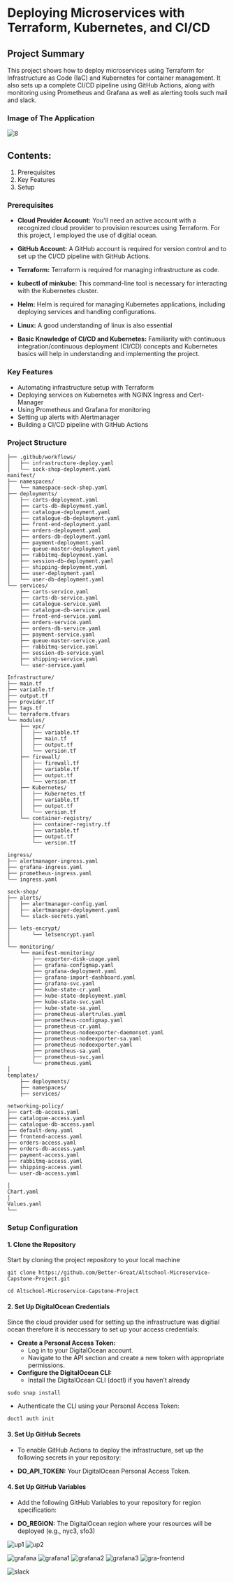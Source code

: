 # Deploying Microservices with Terraform, Kubernetes, and CI/CD

## Project Summary
This project shows how to deploy microservices using Terraform for Infrastructure as Code (IaC) and Kubernetes for container management. It also sets up a complete CI/CD pipeline using GitHub Actions, along with monitoring using Prometheus and Grafana as well as alerting tools such mail and slack.

### Image of The Application
![8](https://github.com/user-attachments/assets/c45e8e28-2dad-4912-8384-c6ee847b4f6f)

## Contents:
1. Prerequisites
2. Key Features
3. Setup


###  Prerequisites
- **Cloud Provider Account:** You'll need an active account with a recognized cloud provider to provision resources using Terraform. For this project, I employed the use of digitial ocean. 

- **GitHub Account:** A GitHub account is required for version control and to set up the CI/CD pipeline with GitHub Actions.

- **Terraform:** Terraform is required for managing infrastructure as code.

- **kubectl of minkube:** This command-line tool is necessary for interacting with the Kubernetes cluster.

- **Helm:** Helm is required for managing Kubernetes applications, including deploying services and handling configurations.

- **Linux:** A good understanding of linux is also essential 

- **Basic Knowledge of CI/CD and Kubernetes:** Familiarity with continuous integration/continuous deployment (CI/CD) concepts and Kubernetes basics will help in understanding and implementing the project.

### Key Features

- Automating infrastructure setup with Terraform
- Deploying services on Kubernetes with NGINX Ingress and Cert-Manager
- Using Prometheus and Grafana for monitoring
- Setting up alerts with Alertmanager
- Building a CI/CD pipeline with GitHub Actions

### Project Structure
```
├── .github/workflows/
│   ├── infrastructure-deploy.yaml
│   └── sock-shop-deployment.yaml
manifest/
├── namespaces/
│   └── namespace-sock-shop.yaml
├── deployments/
│   ├── carts-deployment.yaml
│   ├── carts-db-deployment.yaml
│   ├── catalogue-deployment.yaml
│   ├── catalogue-db-deployment.yaml
│   ├── front-end-deployment.yaml
│   ├── orders-deployment.yaml
│   ├── orders-db-deployment.yaml
│   ├── payment-deployment.yaml
│   ├── queue-master-deployment.yaml
│   ├── rabbitmq-deployment.yaml
│   ├── session-db-deployment.yaml
│   ├── shipping-deployment.yaml
│   ├── user-deployment.yaml
│   └── user-db-deployment.yaml
└── services/
    ├── carts-service.yaml
    ├── carts-db-service.yaml
    ├── catalogue-service.yaml
    ├── catalogue-db-service.yaml
    ├── front-end-service.yaml
    ├── orders-service.yaml
    ├── orders-db-service.yaml
    ├── payment-service.yaml
    ├── queue-master-service.yaml
    ├── rabbitmq-service.yaml
    ├── session-db-service.yaml
    ├── shipping-service.yaml
    └── user-service.yaml

Infrastructure/
├── main.tf
├── variable.tf
├── output.tf
├── provider.tf
├── tags.tf
└── terraform.tfvars
└── modules/
    ├── vpc/
    │   ├── variable.tf
    │   ├── main.tf
    │   ├── output.tf
    │   └── version.tf
    ├── firewall/
    │   ├── firewall.tf
    │   ├── variable.tf
    │   ├── output.tf
    │   └── version.tf
    ├── Kubernetes/
    │   ├── Kubernetes.tf
    │   ├── variable.tf
    │   ├── output.tf
    │   └── version.tf
    └── container-registry/
        ├── container-registry.tf
        ├── variable.tf
        ├── output.tf
        └── version.tf

ingress/
├── alertmanager-ingress.yaml
├── grafana-ingress.yaml
├── prometheus-ingress.yaml
└── ingress.yaml

sock-shop/
├── alerts/
│   ├── alertmanager-config.yaml
│   ├── alertmanager-deployment.yaml
│   └── slack-secrets.yaml
│
├── lets-encrypt/
│       └── letsencrypt.yaml
│    
└── monitoring/
    └── manifest-monitoring/
        ├── exporter-disk-usage.yaml
        ├── grafana-configmap.yaml
        ├── grafana-deployment.yaml
        ├── grafana-import-dashboard.yaml
        ├── grafana-svc.yaml
        ├── kube-state-cr.yaml
        ├── kube-state-deployment.yaml
        ├── kube-state-svc.yaml
        ├── kube-state-sa.yaml
        ├── prometheus-alertrules.yaml
        ├── prometheus-configmap.yaml
        ├── prometheus-cr.yaml
        ├── prometheus-nodeexporter-daemonset.yaml
        ├── prometheus-nodeexporter-sa.yaml
        ├── prometheus-nodeexporter.yaml
        ├── prometheus-sa.yaml
        ├── prometheus-svc.yaml
        └── prometheus.yaml
│
templates/
    ├── deployments/
    ├── namespaces/
    ├── services/

networking-policy/
├── cart-db-access.yaml
├── catalogue-access.yaml
├── catalogue-db-access.yaml
├── default-deny.yaml
├── frontend-access.yaml
├── orders-access.yaml
├── orders-db-access.yaml
├── payment-access.yaml
├── rabbitmq-access.yaml
├── shipping-access.yaml
└── user-db-access.yaml

│ 
Chart.yaml
│
Values.yaml
└── 
```

### Setup Configuration
#### 1. Clone the Repository
Start by cloning the project repository to your local machine
```
git clone https://github.com/Better-Great/Altschool-Microservice-Capstone-Project.git

cd Altschool-Microservice-Capstone-Project
```
#### 2. Set Up DigitalOcean Credentials  
Since the cloud provider used for setting up the infrastructure was digitial ocean therefore it is neccessary to set up your access credentials:

- **Create a Personal Access Token:**
    - Log in to your DigitalOcean account.
    - Navigate to the API section and create a new token with appropriate permissions.
- **Configure the DigitalOcean CLI:** 
    - Install the DigitalOcean CLI (doctl) if you haven’t already
```
sudo snap install 
```
- Authenticate the CLI using your Personal Access Token:
```
doctl auth init
```
#### 3. Set Up GitHub Secrets
- To enable GitHub Actions to deploy the infrastructure, set up the following secrets in your repository:

- **DO_API_TOKEN:** Your DigitalOcean Personal Access Token.
#### 4. Set Up GitHub Variables
- Add the following GitHub Variables to your repository for region specification:

- **DO_REGION:** The DigitalOcean region where your resources will be deployed (e.g., nyc3, sfo3)

![up1](https://github.com/user-attachments/assets/a2ff4cad-22dd-488e-b800-5e18a4cab67a)
![up2](https://github.com/user-attachments/assets/2be174a6-cccb-43da-b847-44d28a284bb3)

![grafana](https://github.com/user-attachments/assets/1b9f2a90-b92a-4e6b-b2ed-c95b8faecd89)
![grafana1](https://github.com/user-attachments/assets/b239f337-e735-43ba-9c5f-804ef0da3754)
![grafana2](https://github.com/user-attachments/assets/595be20b-c169-4fc7-9d94-7b8a04064e0a)
![grafana3](https://github.com/user-attachments/assets/23a3eb57-3635-428e-9f4b-8da8313c6679)
![gra-frontend](https://github.com/user-attachments/assets/a468d4ab-95ff-4643-882c-2413577c95ac)


![slack](https://github.com/user-attachments/assets/4597cf37-54f8-4724-be17-485032709488)













